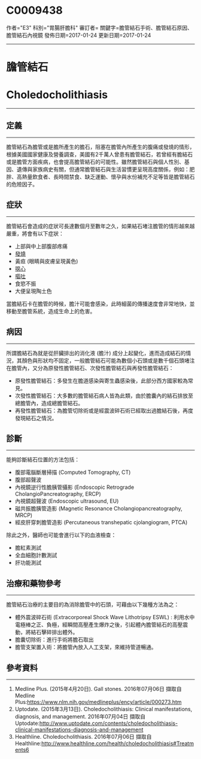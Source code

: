 # C0009438
作者="E3"
科別="胃腸肝膽科"
審訂者=
關鍵字=膽管結石手術、膽管結石原因、膽管結石內視鏡
發佈日期=2017-01-24
更新日期=2017-01-24

----------
# 膽管結石
# Choledocholithiasis
----------
## 定義
----------

膽管結石為膽管或是膽所產生的膽石，阻塞在膽管內所產生的腹痛或發燒的情形，根據美國國家健康及營養調查，美國有2千萬人曾患有膽管結石，若曾經有膽結石或是膽管方面疾病，也會提高膽管結石的可能性。雖然膽管結石與個人性別、基因、遺傳與家族病史有關，但通常膽管結石與生活習慣更呈現高度關係，例如：肥胖、高熱量飲食者、長時間禁食、缺乏運動、懷孕與水份補充不足等皆是膽管結石的危險因子。 

## 症狀
----------

膽管結石會造成的症狀可長達數個月至數年之久，如果結石堵注膽管的情形越來越嚴重，將會有以下症狀：

- 上部與中上部腹部疼痛
- [發燒](C0015967)
- 黃疸 (眼睛與皮膚呈現黃色) 
- [噁心](C0027497)
- [嘔吐](C0042963)
- 食慾不振
- 大便呈現陶土色

當膽結石卡在膽管的時候，膽汁可能會感染，此時細菌的傳播速度會非常地快，並移動至膽管系統，造成生命上的危害。

## 病因
----------

所謂膽結石為就是從肝臟排出的消化液 (膽汁) 成分上起變化，進而造成結石的情況，其顏色與形狀均不固定，一般膽管結石可能為數個小石頭或是數千個石頭堵注在膽管內，又分為原發性膽管結石、次發性膽管結石與再發性膽管結石：

- 原發性膽管結石：多發生在膽道感染與寄生蟲感染後，此部分西方國家較為常見。
- 次發性膽管結石：大多數的膽管結石病人皆為此類，由於膽囊內的結石排放至總膽管內，造成總膽管結石。
- 再發性膽管結石：為膽管切除術或是經震波碎石術已經取出過膽結石後，再度發現結石之情況。
## 診斷
----------

能夠診斷結石位置的方法包括：

- 腹部電腦斷層掃描 (Computed Tomography, CT)
- 腹部超聲波
- 內視鏡逆行性膽胰管攝影 (Endoscopic Retrograde CholangioPancreatography, ERCP)
- 內視鏡超聲波 (Endoscopic ultrasound, EU)
- 磁共振膽胰管造影 (Magnetic Resonance Cholangiopancreatography, MRCP)
- 經皮肝穿刺膽管造影 (Percutaneous transhepatic cjolangiogram, PTCA)

除此之外，醫師也可能會進行以下的血液檢查：

- 膽紅素測試
- 全血細胞計數測試
- 肝功能測試
## 治療和藥物參考
----------

膽管結石治療的主要目的為消除膽管中的石頭，可藉由以下幾種方法為之：

- 體外震波碎石術 (Extracorporeal Shock Wave Lithotripsy ESWL) : 利用水中電極棒之正、負極，經瞬間高壓產生爆炸之後，引起體內膽管結石的高壓震動，將結石擊碎排出體外。 
- 膽囊切除術：進行手術將膽石取出
- 膽管支架置入術：將膽管內放入人工支架，來維持管道暢通。
## 參考資料
----------
1. Medline Plus. (2015年4月20日). Gall stones. 2016年07月06日 擷取自 Medline Plus:https://www.nlm.nih.gov/medlineplus/ency/article/000273.htm
2. Uptodate. (2015年3月13日). Choledocholithiasis: Clinical manifestations, diagnosis, and management. 2016年07月04日 擷取自 Uptodate:http://www.uptodate.com/contents/choledocholithiasis-clinical-manifestations-diagnosis-and-management
3. Healthline. Choledocholithiasis. 2016年07月06日 擷取自 Healthline:http://www.healthline.com/health/choledocholithiasis#Treatments6

